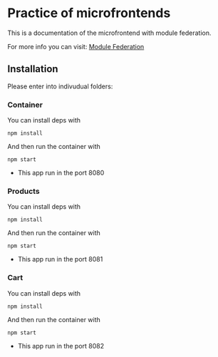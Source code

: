 # Practice of microfrontends

This is a documentation of the microfrontend with module federation.

For more info you can visit:
[Module Federation](https://webpack.js.org/concepts/module-federation/)

## Installation

Please enter into indivudual folders:

### Container

You can install deps with

```
npm install
```

And then run the container with

```
npm start
```

- This app run in the port 8080

### Products

You can install deps with

```
npm install
```

And then run the container with

```
npm start
```

- This app run in the port 8081

### Cart

You can install deps with

```
npm install
```

And then run the container with

```
npm start
```

- This app run in the port 8082
